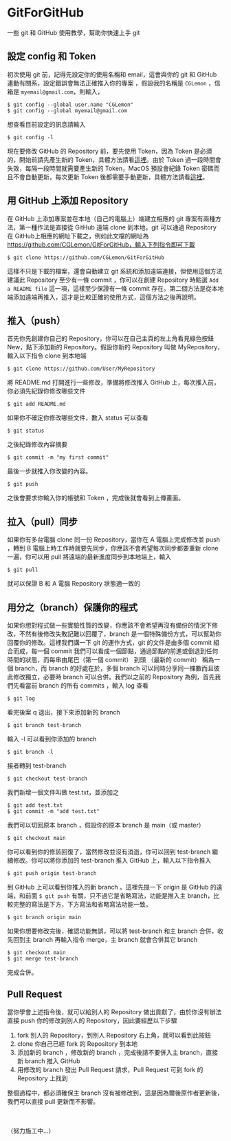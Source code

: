 # GitForGitHub

一些 git 和 GitHub 使用教學，幫助你快速上手 git

## 設定 config 和 Token

初次使用 git 前，記得先設定你的使用名稱和 email，這會與你的 git 和 GitHub 連動有關系，設定錯誤會無法正確推入你的專案 ，假設我的名稱是 ```CGLemon``` ，信箱是 ```myemail@gmail.com```，則輸入，

    $ git config --global user.name "CGLemon"
    $ git config --global myemail@gmail.com

想查看目前設定的訊息請輸入

    $ git config -l

現在要修改 GitHub 的 Repository 前，要先使用 Token，因為 Token 是必須的，開始前請先產生新的 Token，具體方法請看[這裡](https://dotblogs.com.tw/CYLcode/2020/06/15/102853)。由於 Token 過一段時間會失效，每隔一段時間就需要產生新的 Token，MacOS 預設會紀錄 Token 密碼而且不會自動更新，每次更新 Token 後都需要手動更新，具體方法請看[這裡](https://blog.myctw.cc/post/bd72.html)。

## 用 GitHub 上添加 Repository

在 GitHub 上添加專案並在本地（自己的電腦上）端建立相應的 git 專案有兩種方法，第一種作法是直接從 GitHub 遠端 clone 到本地，git 可以通過 Repository 在 GitHub上相應的網址下載之，例如此文檔的網址為 https://github.com/CGLemon/GitForGitHub，輸入下列指令即可下載

    $ git clone https://github.com/CGLemon/GitForGitHub

這樣不只是下載的檔案，還會自動建立 git 系統和添加遠端連接，但使用這個方法建議此 Repository 至少有一條 commit ，你可以在創建 Repository 時點選 ```Add a README file``` 這一項，這樣至少保證有一條 commit 存在。第二個方法是從本地端添加遠端再推入，這才是比較正確的使用方式，這個方法之後再說明。

## 推入（push）

首先你先創建你自己的 Repository，你可以在自己主頁的左上角看見綠色按鈕 New，點下添加新的 Repository。假設你新的 Repository 叫做 MyRepository，輸入以下指令 clone 到本地端

    $ git clone https://github.com/User/MyRepository

將 README.md 打開進行一些修改，準備將修改推入 GitHub 上，每次推入前，你必須先紀錄你修改哪些文件

    $ git add README.md

如果你不確定你修改哪些文件，數入 status 可以查看

    $ git status

之後紀錄修改內容摘要

    $ git commit -m "my first commit"

最後一步就推入你改變的內容。

    $ git push

之後會要求你輸入你的帳號和 Token ，完成後就會看到上傳畫面。

## 拉入（pull）同步

如果你有多台電腦 clone 同一份 Repository，當你在 A 電腦上完成修改並 push ，轉到 B 電腦上時工作時就要先同步，你應該不會希望每次同步都要重新 clone 一遍，你可以用 pull 將遠端的最新進度同步到本地端上，輸入

    $ git pull

就可以保證 B 和 A 電腦 Repository 狀態適一致的

## 用分之（branch）保護你的程式

如果你想對程式做一些實驗性質的改變，你應該不會希望再沒有備份的情況下修改，不然有後修改失敗記難以回覆了，branch 是一個特殊備份方式，可以幫助你回覆你的修改。這裡我們講一下 git 的運作方式，git 的文件是由多個 commit 組合而成，每一個 commit 我們可以看成一個節點，通過節點的前進或倒退到任何時間的狀態，而每串由尾巴（第一個 commit） 到頭 （最新的 commit） 稱為一個 branch，而  branch 的好處在於，多個 branch 可以同時分享同一棵數而且彼此修改獨立，必要時 branch 可以合併。我們以之前的 Repository 為例，首先我們先看當前 branch 的所有 commits ，輸入 log 查看

    $ git log

看完後案 q 退出，接下來添加新的 branch

    $ git branch test-branch

輸入 -l 可以看到你添加的 branch

    $ git branch -l

接者轉到 test-branch

    $ git checkout test-branch

我們新增一個文件叫做 test.txt，並添加之

    $ git add test.txt
    $ git commit -m "add test.txt"

我們可以切回原本 branch ，假設你的原本 branch 是 main（或 master）

    $ git checkout main

你可以看到你的修該回復了，當然修改並沒有消逝，你可以回到 test-branch 繼續修改。你可以將你添加的 test-branch 推入 GitHub 上，輸入以下指令推入

    $ git push origin test-branch

到 GitHub 上可以看到你推入的新 branch 。這裡先提一下 origin 是 GitHub 的遠端，和前面 ```$ git push``` 有關，只不過它是省略寫法，功能是推入主 branch，比較完整的寫法是下方，下方寫法和省略寫法功能一致。

    $ git branch origin main

如果你想要修改完後，確認功能無誤，可以將 test-branch 和主 branch 合併，收先回到主 branch 再輸入指令 merge，主 branch 就會合併其它 branch

    $ git checkout main
    $ git merge test-branch

完成合併。

## Pull Request

當你學會上述指令後，就可以給別人的 Repository 做出貢獻了，由於你沒有辦法直接 push 你的修改到別人的 Repository，因此要經歷以下步驟

1. fork 別人的 Repository，到別人 Repository 右上角，就可以看到此按鈕
2. clone 你自己已經 fork 的 Repository 到本地
3. 添加新的 branch ，修改新的 branch ，完成後請不要併入主 branch，直接新 branch 推入 GitHub
4. 用修改的 branch 發出 Pull Request 請求，Pull Request 可到 fork 的 Repository 上找到

整個過程中，都必須確保主 branch 沒有被修改到，這是因為爾後原作者更新後，我們可以直接 pull 更新而不影響。

<br>
<br>
（努力施工中...）

